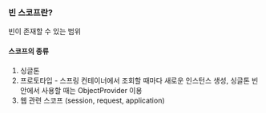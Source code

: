 ### 빈 스코프란?
빈이 존재할 수 있는 범위

#### 스코프의 종류
1. 싱글톤
2. 프로토타입 - 스프링 컨테이너에서 조회할 때마다 새로운 인스턴스 생성, 싱글톤 빈 안에서 사용할 때는 ObjectProvider 이용
3. 웹 관련 스코프 (session, request, application)
